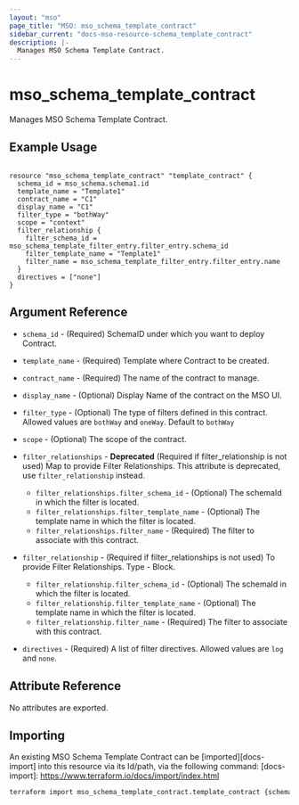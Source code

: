 ```yaml
---
layout: "mso"
page_title: "MSO: mso_schema_template_contract"
sidebar_current: "docs-mso-resource-schema_template_contract"
description: |-
  Manages MSO Schema Template Contract.
---
```


# mso_schema_template_contract #

Manages MSO Schema Template Contract.

## Example Usage ##

```hcl

resource "mso_schema_template_contract" "template_contract" {
  schema_id = mso_schema.schema1.id
  template_name = "Template1"
  contract_name = "C1"
  display_name = "C1"
  filter_type = "bothWay"
  scope = "context"
  filter_relationship {
    filter_schema_id = mso_schema_template_filter_entry.filter_entry.schema_id
    filter_template_name = "Template1"
    filter_name = mso_schema_template_filter_entry.filter_entry.name
  }
  directives = ["none"]
}

```

## Argument Reference ##

* `schema_id` - (Required) SchemaID under which you want to deploy Contract.
* `template_name` - (Required) Template where Contract to be created.
* `contract_name` - (Required) The name of the contract to manage.
* `display_name` - (Optional) Display Name of the contract on the MSO UI.
* `filter_type` - (Optional) The type of filters defined in this contract. Allowed values are `bothWay` and `oneWay`. Default to `bothWay`
* `scope` - (Optional) The scope of the contract.
* `filter_relationships` - **Deprecated** (Required if filter_relationship is not used) Map to provide Filter Relationships. This attribute is deprecated, use `filter_relationship` instead.
  * `filter_relationships.filter_schema_id` - (Optional) The schemaId in which the filter is located.
  * `filter_relationships.filter_template_name` - (Optional) The template name in which the filter is located.
  * `filter_relationships.filter_name` - (Required) The filter to associate with this contract.

* `filter_relationship` - (Required if filter_relationships is not used) To provide Filter Relationships. Type - Block.
  * `filter_relationship.filter_schema_id` - (Optional) The schemaId in which the filter is located.
  * `filter_relationship.filter_template_name` - (Optional) The template name in which the filter is located.
  * `filter_relationship.filter_name` - (Required) The filter to associate with this contract.

* `directives` - (Required) A list of filter directives. Allowed values are `log` and `none`.

## Attribute Reference ##

No attributes are exported.

## Importing ##

An existing MSO Schema Template Contract can be [imported][docs-import] into this resource via its Id/path, via the following command: [docs-import]: <https://www.terraform.io/docs/import/index.html>

```bash
terraform import mso_schema_template_contract.template_contract {schema_id}/template/{template_name}/contract/{contract_name}
```